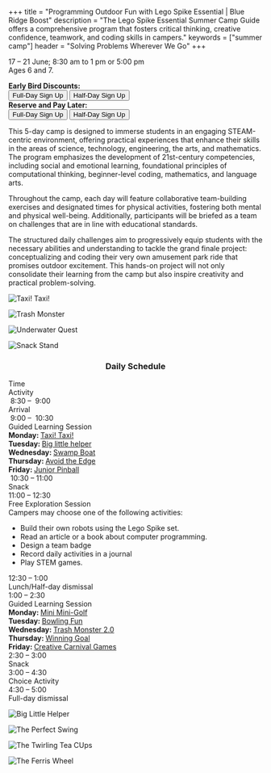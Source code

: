 +++
title = "Programming Outdoor Fun with Lego Spike Essential | Blue Ridge Boost"
description = "The Lego Spike Essential Summer Camp Guide offers a comprehensive program that fosters critical thinking, creative confidence, teamwork, and coding skills in campers."
keywords = ["summer camp"]
header = "Solving Problems Wherever We Go"
+++

<p></p>

<div class="container">
    <div class="row pb-1">
        <div class="col-4">
            <p></p>
            <p> 17 &ndash; 21 June; 8:30 am to 1 pm or 5:00 pm</br> 
            Ages 6 and 7.<br>
            <p>
                <b>Early Bird Discounts:</b><br> 
                <a href="https://summer-24-ages-6-to-7-full-day.cheddarup.com"><button class="button-8s" role="button">Full-Day Sign Up</button></a>  <a href="https://summer-24-ages-6-and-7-half-day.cheddarup.com"><button class="button-8s" role="button">Half-Day Sign Up</button></a> <br>
                <b>Reserve and Pay Later:</b><br>
                <a href="https://summer-24-ages-6-and-7-full-day-deposit.cheddarup.com"><button class="button-8s" role="button">Full-Day Sign Up</button></a> <a href="https://summer-24-ages-6-and-7-half-day-deposit.cheddarup.com"><button class="button-8s" role="button">Half-Day Sign Up</button></a>
            </p>
        </div>
        <div class="col-8">
            <p>This 5-day camp is designed to immerse students in an engaging STEAM-centric environment, offering practical experiences that enhance their skills in the areas of science, technology, engineering, the arts, and mathematics. The program emphasizes the development of 21st-century competencies, including social and emotional learning, foundational principles of computational thinking, beginner-level coding, mathematics, and language arts.</p>
            <p>Throughout the camp, each day will feature collaborative team-building exercises and designated times for physical activities, fostering both mental and physical well-being. Additionally, participants will be briefed as a team on challenges that are in line with educational standards.</p>
            <p>The structured daily challenges aim to progressively equip students with the necessary abilities and understanding to tackle the grand finale project: conceptualizing and coding their very own amusement park ride that promises outdoor excitement. This hands-on project will not only consolidate their learning from the camp but also inspire creativity and practical problem-solving.
            </p>
        </div>
    </div>
    <div class="row pb-1">
        <div class="col-3">
            <div class="v-stack p-2">
                <p></p>
                <div><img src="/images/camps/spike-essential-advanced/U3L2_img_step_7.webp" alt="Taxi! Taxi!" class="img-fluid"> </div>
                <p></p>
                <div><img src="/images/camps/spike-essential-advanced/U5L4_img_step_7.webp" alt="Trash Monster" class="img-fluid"> </div>
                <p></p>
                <div><img src="/images/camps/spike-essential-advanced/U4L2_img_step_7.webp" alt="Underwater Quest" class="img-fluid"> </div>
                <p></p>
                <div><img src="/images/camps/spike-essential-advanced/U4L1_img_step_7.webp" alt="Snack Stand" class="img-fluid"> </div>
            </div>
        </div>
        <div class="col-6">
            <div class="container p-0 m-0 b-0">
                <h3 align="center">Daily Schedule</h3>
                <div class="row py-1 table-header">
                    <div class="col-2 text-center">Time</div>	
                    <div class="col-10">Activity</div>
                </div>
                <div class="row py-1">
                    <div class="col-2 text-center">&nbsp;8:30 &ndash; &nbsp;9:00</div>
                    <div class="col-10">Arrival</div>
                </div>
                <div class="row py-1 table-dark-row">
                    <div class="col-2 text-center">&nbsp;9:00 &ndash; &nbsp;10:30	</div>
                    <div class="col-10 ">Guided Learning Session<br>
                        <b>Monday: </b> <a href="https://education.lego.com/en-us/lessons/spikeessential-happy-traveler/spikeessential-taxi-taxi/">Taxi! Taxi!</a> <br>
                        <b>Tuesday: </b><a href="https://education.lego.com/en-us/lessons/spikeessential-quirky-creations/spikeessential-big-little-helper/">Big little helper</a><br>
                        <b>Wednesday: </b><a href="https://education.lego.com/en-us/lessons/spikeessential-happy-traveler/spikeessential-swamp-boat/">Swamp Boat</a><br>
                        <b>Thursday: </b><a href="https://education.lego.com/en-us/lessons/spikeessential-crazy-carnival-games/spikeessential-avoid-the-edge/">Avoid the Edge</a><br>
                        <b>Friday: </b><a href="https://education.lego.com/en-us/lessons/spikeessential-crazy-carnival-games/spikessential-junior-pinball/">Junior Pinball</a><br>
                    </div>
                </div>
                <div class="row py-1">
                    <div class="col-2 text-center">&nbsp;10:30 &ndash; 11:00 </div>
                    <div class="col-10">Snack</div>
                </div>
                <div class="row py-1 table-dark-row">
                    <div class="col-2 text-center">11:00 &ndash; 12:30</div>	
                    <div class="col-10">Free Exploration Session <br>
                    Campers may choose one of the following activities:
                    <ul>
                        <li>Build their own robots using the Lego Spike set.</li>
                        <li>Read an article or a book about computer programming.</li>
                        <li>Design a team badge</li>
                        <li>Record daily activities in a journal</li>
                        <li>Play STEM games.</li>
                    </ul>
                    </div>
                </div>
                <div class="row py-1">
                    <div class="col-2 text-center">12:30 &ndash; 1:00</div>
                    <div class="col-10">Lunch/Half-day dismissal</div>
                </div>
                <div class="row py-1 table-dark-row">
                    <div class="col-2 text-center">1:00 &ndash; 2:30</div>	
                    <div class="col-10">Guided Learning Session<br>
                        <b>Monday: </b><a href="https://education.lego.com/en-us/lessons/spikeessential-crazy-carnival-games/spikeessential-mini-mini-golf/">Mini Mini-Golf</a><br>
                        <b>Tuesday: </b><a href="https://education.lego.com/en-us/lessons/spikeessential-crazy-carnival-games/spikeessential-bowling-fun/">Bowling Fun</a><br>
                        <b>Wednesday: </b><a href="https://education.lego.com/en-us/lessons/spikeessential-quirky-creations/spikeessential-trash-monster-machine/">Trash Monster 2.0</a><br>
                        <b>Thursday: </b><a href="https://education.lego.com/en-us/lessons/spikeessential-quirky-creations/spikeessential-winning-goal/">Winning Goal</a><br>
                        <b>Friday: </b><a href="https://education.lego.com/en-us/lessons/spikeessential-crazy-carnival-games/spikeessential-creative-carnival-games/">Creative Carnival Games</a><br>
                    </div>
                </div>
                <div class="row py-1">
                    <div class="col-2 text-center">2:30 &ndash; 3:00</div>	
                    <div class="col-10">Snack</div>
                </div>
                <div class="row py-1 table-dark-row">
                    <div class="col-2 text-center">3:00  &ndash;  4:30	</div>
                    <div class="col-10">Choice Activity</div>
                </div>
                <div class="row py-1">
                    <div class="col-2 text-center">4:30  &ndash;  5:00	</div>
                    <div class="col-10">Full-day dismissal</div>
                </div>
            </div>
        </div>
        <div class="col-3">
            <div class="v-stack p-2">
                <p></p>
                <div><img src="/images/camps/spike-essential-advanced/U5L2_img_step_7.webp" alt="Big Little Helper" class="img-fluid"> </div>
                <p></p>
                <div><img src="/images/camps/spike-essential-advanced/U4L6_img_step_8.GIF" alt="The Perfect Swing" class="img-fluid"> </div>
                <p></p>
                <div><img src="/images/camps/spike-essential-advanced/U5L4_img_step_7.webp" alt="The Twirling Tea CUps" class="img-fluid"> </div>
                <p></p>
                <div><img src="/images/camps/spike-essential-advanced/U5L5_img_step_7.webp" alt="The Ferris Wheel" class="img-fluid"> </div>
            </div>
        </div>
        </div> <!-- inner container -->
    </div>
</div> <!-- outer container -->